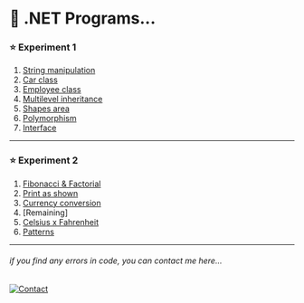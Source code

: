  # 🤹 .NET Programs...

### ⭐ Experiment 1
1. [String manipulation](./EXP-1/P1.cs)
1. [Car class](./EXP-1/P2.cs)
1. [Employee class](./EXP-1/P3.cs)
1. [Multilevel inheritance](./EXP-1/P4.cs)
1. [Shapes area](./EXP-1/P5.cs)
1. [Polymorphism](./EXP-1/P6.cs)
1. [Interface](./EXP-1/P7.cs)
---

### ⭐ Experiment 2
1. [Fibonacci & Factorial](./EXP-2/P1.cs)
1. [Print as shown](./EXP-2/P2.cs)
1. [Currency conversion](./EXP-2/P3.cs)
1. [Remaining]
1. [Celsius x Fahrenheit](./EXP-2/P5.cs)
1. [Patterns](./EXP-2/P6.cs)
---

###### _if you find any errors in code, you can contact me here..._
[![Contact](https://img.shields.io/badge/Instagram-2d2f2e?style=for-the-badge&logo=instagram)](https://instagram.com/jay__s__p)